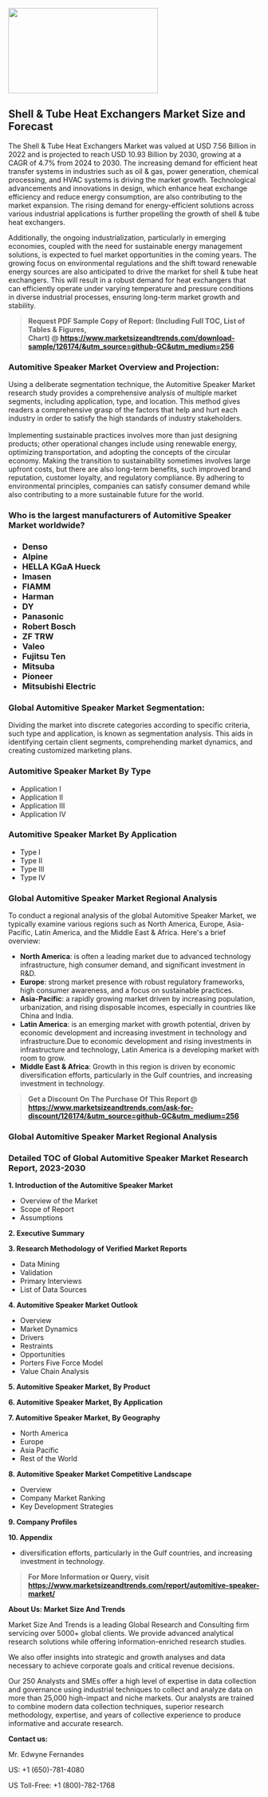 <p><img class="alignnone size-medium wp-image-20088" src="https://ffe5etoiles.com/wp-content/uploads/2024/12/MST1-300x171.png" alt="" width="300" height="171" /></p><h2>Shell & Tube Heat Exchangers Market Size and Forecast</h2><p>The Shell & Tube Heat Exchangers Market was valued at USD 7.56 Billion in 2022 and is projected to reach USD 10.93 Billion by 2030, growing at a CAGR of 4.7% from 2024 to 2030. The increasing demand for efficient heat transfer systems in industries such as oil & gas, power generation, chemical processing, and HVAC systems is driving the market growth. Technological advancements and innovations in design, which enhance heat exchange efficiency and reduce energy consumption, are also contributing to the market expansion. The rising demand for energy-efficient solutions across various industrial applications is further propelling the growth of shell & tube heat exchangers.</p><p>Additionally, the ongoing industrialization, particularly in emerging economies, coupled with the need for sustainable energy management solutions, is expected to fuel market opportunities in the coming years. The growing focus on environmental regulations and the shift toward renewable energy sources are also anticipated to drive the market for shell & tube heat exchangers. This will result in a robust demand for heat exchangers that can efficiently operate under varying temperature and pressure conditions in diverse industrial processes, ensuring long-term market growth and stability.</p></p><blockquote id="" class=""><strong>Request PDF Sample Copy of Report: (Including Full TOC, List of Tables &amp; Figures, Chart)&nbsp;@&nbsp;<strong><a href="https://www.marketsizeandtrends.com/download-sample/126174/&utm_source=github-GC&utm_medium=256" target="_blank">https://www.marketsizeandtrends.com/download-sample/126174/&utm_source=github-GC&utm_medium=256</a></strong></strong></blockquote><h3 id="" class="">Automitive Speaker Market&nbsp;Overview and Projection:</h3><p id="" class="">Using a deliberate segmentation technique, the Automitive Speaker Market research study provides a comprehensive analysis of multiple market segments, including application, type, and location. This method gives readers a comprehensive grasp of the factors that help and hurt each industry in order to satisfy the high standards of industry stakeholders. <br /> <br />Implementing sustainable practices involves more than just designing products; other operational changes include using renewable energy, optimizing transportation, and adopting the concepts of the circular economy. Making the transition to sustainability sometimes involves large upfront costs, but there are also long-term benefits, such improved brand reputation, customer loyalty, and regulatory compliance. By adhering to environmental principles, companies can satisfy consumer demand while also contributing to a more sustainable future for the world.</p><h3 id="" class="">Who is the largest manufacturers of&nbsp;Automitive Speaker Market worldwide?</h3><h3 class=""><p><ul><li>Denso </li><li> Alpine </li><li> HELLA KGaA Hueck </li><li> Imasen </li><li> FIAMM </li><li> Harman </li><li> DY </li><li> Panasonic </li><li> Robert Bosch </li><li> ZF TRW </li><li> Valeo </li><li> Fujitsu Ten </li><li> Mitsuba </li><li> Pioneer </li><li> Mitsubishi Electric</li></ul></p></h3><h3 id="" class="">Global&nbsp;Automitive Speaker Market Segmentation:</h3><p id="" class="">Dividing the market into discrete categories according to specific criteria, such type and application, is known as segmentation analysis. This aids in identifying certain client segments, comprehending market dynamics, and creating customized marketing plans.</p><h3 id="" class="">Automitive Speaker Market&nbsp;By Type</h3><p><p><ul><li>Application I</li><li> Application II</li><li> Application III</li><li> Application IV</p></li></ul></p></p><h3 id="" class="">Automitive Speaker Market&nbsp;By Application</h3><p class=""><p><ul><li>Type I</li><li> Type II</li><li> Type III</li><li> Type IV</li></ul></p></p><h3 id="" class="">Global Automitive Speaker Market Regional Analysis</h3><p id="" class="">To conduct a regional analysis of the global Automitive Speaker Market, we typically examine various regions such as North America, Europe, Asia-Pacific, Latin America, and the Middle East &amp; Africa. Here's a brief overview:</p><ul><li><strong>North America</strong>: is often a leading market due to advanced technology infrastructure, high consumer demand, and significant investment in R&amp;D.</li><li><strong>Europe</strong>: strong market presence with robust regulatory frameworks, high consumer awareness, and a focus on sustainable practices.</li><li><strong>Asia-Pacific</strong>: a rapidly growing market driven by increasing population, urbanization, and rising disposable incomes, especially in countries like China and India.</li><li><strong>Latin America</strong>: is an emerging market with growth potential, driven by economic development and increasing investment in technology and infrastructure.Due to economic development and rising investments in infrastructure and technology, Latin America is a developing market with room to grow.</li><li><strong>Middle East &amp; Africa</strong>: Growth in this region is driven by economic diversification efforts, particularly in the Gulf countries, and increasing investment in technology.</li></ul><blockquote id="" class=""><strong>Get a Discount On The Purchase Of This Report @ <strong><a href="https://www.marketsizeandtrends.com/ask-for-discount/126174/&utm_source=github-GC&utm_medium=256" target="_blank">https://www.marketsizeandtrends.com/ask-for-discount/126174/&utm_source=github-GC&utm_medium=256</a></strong></strong></blockquote><h3 id="" class="">Global Automitive Speaker Market Regional Analysis</h3><h3 id="" class="">Detailed TOC of Global Automitive Speaker Market Research Report, 2023-2030</h3><p id="" class=""><strong>1. Introduction of the Automitive Speaker Market</strong></p><ul><li>Overview of the Market</li><li>Scope of Report</li><li>Assumptions</li></ul><p id="" class=""><strong>2. Executive Summary</strong></p><p id="" class=""><strong>3. Research Methodology of Verified Market Reports</strong></p><ul><li>Data Mining</li><li>Validation</li><li>Primary Interviews</li><li>List of Data Sources</li></ul><p id="" class=""><strong>4. Automitive Speaker Market Outlook</strong></p><ul><li>Overview</li><li>Market Dynamics</li><li>Drivers</li><li>Restraints</li><li>Opportunities</li><li>Porters Five Force Model</li><li>Value Chain Analysis</li></ul><p id="" class=""><strong>5. Automitive Speaker Market, By Product</strong></p><p id="" class=""><strong>6. Automitive Speaker Market, By Application</strong></p><p id="" class=""><strong>7. Automitive Speaker Market, By Geography</strong></p><ul><li>North America</li><li>Europe</li><li>Asia Pacific</li><li>Rest of the World</li></ul><p id="" class=""><strong>8. Automitive Speaker Market Competitive Landscape</strong></p><ul><li>Overview</li><li>Company Market Ranking</li><li>Key Development Strategies</li></ul><p id="" class=""><strong>9. Company Profiles</strong></p><p id="" class=""><strong>10. Appendix</strong></p><ul><li>diversification efforts, particularly in the Gulf countries, and increasing investment in technology.</li></ul><blockquote id="" class=""><strong>For More Information or Query, visit <strong><strong><a href="https://www.marketsizeandtrends.com/report/automitive-speaker-market/" target="_blank">https://www.marketsizeandtrends.com/report/automitive-speaker-market/</a></strong></strong></strong></blockquote><p id="" class=""><strong>About Us: Market Size And Trends</strong></p><p id="" class="">Market Size And Trends is a leading Global Research and Consulting firm servicing over 5000+ global clients. We provide advanced analytical research solutions while offering information-enriched research studies.</p><p id="" class="">We also offer insights into strategic and growth analyses and data necessary to achieve corporate goals and critical revenue decisions.</p><p id="" class="">Our 250 Analysts and SMEs offer a high level of expertise in data collection and governance using industrial techniques to collect and analyze data on more than 25,000 high-impact and niche markets. Our analysts are trained to combine modern data collection techniques, superior research methodology, expertise, and years of collective experience to produce informative and accurate research.</p><p id="" class=""><strong>Contact us:</strong></p><p id="" class="">Mr. Edwyne Fernandes</p><p id="" class="">US: +1 (650)-781-4080</p><p id="" class="">US Toll-Free: +1 (800)-782-1768</p>
